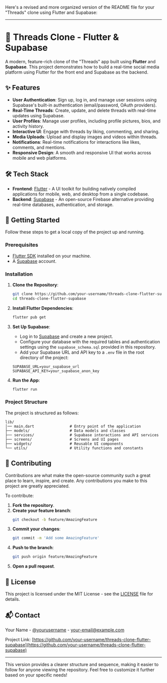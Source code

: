 Here's a revised and more organized version of the README file for your "Threads" clone using Flutter and Supabase:

---

# 🧵 Threads Clone - Flutter & Supabase

A modern, feature-rich clone of the "Threads" app built using **Flutter** and **Supabase**. This project demonstrates how to build a real-time social media platform using Flutter for the front end and Supabase as the backend.

## ✨ Features

- **User Authentication**: Sign up, log in, and manage user sessions using Supabase's built-in authentication (email/password, OAuth providers).
- **Real-Time Threads**: Create, update, and delete threads with real-time updates using Supabase.
- **User Profiles**: Manage user profiles, including profile pictures, bios, and activity history.
- **Interactive UI**: Engage with threads by liking, commenting, and sharing.
- **Media Uploads**: Upload and display images and videos within threads.
- **Notifications**: Real-time notifications for interactions like likes, comments, and mentions.
- **Responsive Design**: A smooth and responsive UI that works across mobile and web platforms.

## 🛠 Tech Stack

- **Frontend**: [Flutter](https://flutter.dev) - A UI toolkit for building natively compiled applications for mobile, web, and desktop from a single codebase.
- **Backend**: [Supabase](https://supabase.io) - An open-source Firebase alternative providing real-time databases, authentication, and storage.

## 🚀 Getting Started

Follow these steps to get a local copy of the project up and running.

### Prerequisites

- [Flutter SDK](https://flutter.dev/docs/get-started/install) installed on your machine.
- A [Supabase](https://supabase.io) account.

### Installation

1. **Clone the Repository**:
    ```bash
    git clone https://github.com/your-username/threads-clone-flutter-supabase.git
    cd threads-clone-flutter-supabase
    ```

2. **Install Flutter Dependencies**:
    ```bash
    flutter pub get
    ```

3. **Set Up Supabase**:
   - Log in to [Supabase](https://app.supabase.io/) and create a new project.
   - Configure your database with the required tables and authentication settings using the `supabase_schema.sql` provided in this repository.
   - Add your Supabase URL and API key to a `.env` file in the root directory of the project:

    ```env
    SUPABASE_URL=your_supabase_url
    SUPABASE_API_KEY=your_supabase_anon_key
    ```

4. **Run the App**:
    ```bash
    flutter run
    ```

### Project Structure

The project is structured as follows:

```
lib/
│── main.dart                # Entry point of the application
├── models/                  # Data models and classes
├── services/                # Supabase interactions and API services
├── screens/                 # Screens and UI pages
├── widgets/                 # Reusable UI components
└── utils/                   # Utility functions and constants
```

## 🤝 Contributing

Contributions are what make the open-source community such a great place to learn, inspire, and create. Any contributions you make to this project are greatly appreciated.

To contribute:

1. **Fork the repository**.
2. **Create your feature branch**:
    ```bash
    git checkout -b feature/AmazingFeature
    ```
3. **Commit your changes**:
    ```bash
    git commit -m 'Add some AmazingFeature'
    ```
4. **Push to the branch**:
    ```bash
    git push origin feature/AmazingFeature
    ```
5. **Open a pull request**.

## 📝 License

This project is licensed under the MIT License - see the [LICENSE](LICENSE) file for details.

## 📬 Contact

Your Name - [@yourusername](https://twitter.com/yourusername) - your-email@example.com

Project Link: [https://github.com/your-username/threads-clone-flutter-supabase](https://github.com/your-username/threads-clone-flutter-supabase)

---

This version provides a clearer structure and sequence, making it easier to follow for anyone viewing the repository. Feel free to customize it further based on your specific needs!
